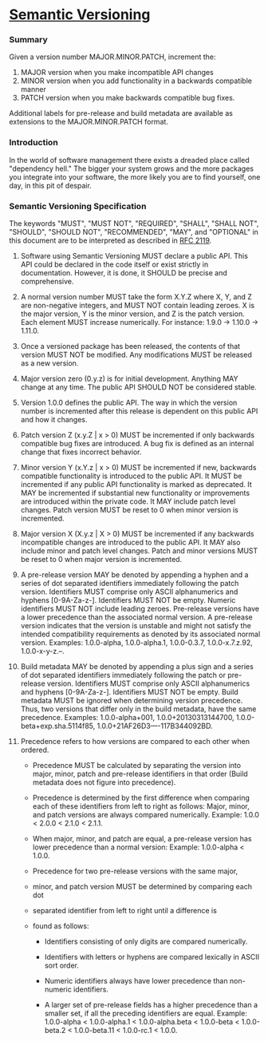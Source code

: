 # [Semantic Versioning](https://semver.org/)


### Summary

Given a version number MAJOR.MINOR.PATCH, increment the:

1. MAJOR version when you make incompatible API changes
2. MINOR version when you add functionality in a backwards compatible manner
3. PATCH version when you make backwards compatible bug fixes.

Additional labels for pre-release and build metadata are available as
extensions to the MAJOR.MINOR.PATCH format.


### Introduction

In the world of software management there exists a dreaded place
called "dependency hell." The bigger your system grows and the more
packages you integrate into your software, the more likely you are
to find yourself, one day, in this pit of despair.


### Semantic Versioning Specification

The keywords "MUST", "MUST NOT", "REQUIRED", "SHALL", "SHALL NOT",
"SHOULD", "SHOULD NOT", "RECOMMENDED", "MAY", and "OPTIONAL"
in this document are to be interpreted as described in [RFC 2119](https://tools.ietf.org/html/rfc2119).


1. Software using Semantic Versioning MUST declare a public API.
This API could be declared in the code itself or exist strictly
in documentation. However, it is done, it SHOULD be precise and
comprehensive.


2. A normal version number MUST take the form X.Y.Z where X, Y, and Z
are non-negative integers, and MUST NOT contain leading zeroes.
X is the major version, Y is the minor version, and Z is the patch version.
Each element MUST increase numerically. 
For instance: 1.9.0 -> 1.10.0 -> 1.11.0.


3. Once a versioned package has been released, the contents
of that version MUST NOT be modified. Any modifications MUST be released
as a new version.


4. Major version zero (0.y.z) is for initial development.
Anything MAY change at any time. The public API SHOULD NOT be considered
stable.


5. Version 1.0.0 defines the public API. The way in which the version
number is incremented after this release is dependent on this public API
and how it changes.


6. Patch version Z (x.y.Z | x > 0) MUST be incremented if only backwards
compatible bug fixes are introduced. A bug fix is defined as an internal
change that fixes incorrect behavior.


7. Minor version Y (x.Y.z | x > 0) MUST be incremented if new, backwards
compatible functionality is introduced to the public API.
It MUST be incremented if any public API functionality is marked as
deprecated. It MAY be incremented if substantial new functionality or
improvements are introduced within the private code. It MAY include patch
level changes. Patch version MUST be reset to 0 when minor version is
incremented.


8. Major version X (X.y.z | X > 0) MUST be incremented if any backwards
incompatible changes are introduced to the public API. It MAY also include
minor and patch level changes. Patch and minor versions MUST be reset
to 0 when major version is incremented.


9. A pre-release version MAY be denoted by appending a hyphen and a series 
of dot separated identifiers immediately following the patch version.
Identifiers MUST comprise only ASCII alphanumerics and hyphens [0-9A-Za-z-].
Identifiers MUST NOT be empty. Numeric identifiers MUST NOT include
leading zeroes. Pre-release versions have a lower precedence than the
associated normal version. A pre-release version indicates that the
version is unstable and might not satisfy the intended compatibility
requirements as denoted by its associated normal version.
Examples: 1.0.0-alpha, 1.0.0-alpha.1, 1.0.0-0.3.7, 1.0.0-x.7.z.92,
1.0.0-x-y-z.–.


10. Build metadata MAY be denoted by appending a plus sign and a series of
dot separated identifiers immediately following the patch or pre-release
version. Identifiers MUST comprise only ASCII alphanumerics and hyphens
[0-9A-Za-z-]. Identifiers MUST NOT be empty. Build metadata MUST be
ignored when determining version precedence. Thus, two versions that
differ only in the build metadata, have the same precedence.
Examples: 1.0.0-alpha+001, 1.0.0+20130313144700,
1.0.0-beta+exp.sha.5114f85, 1.0.0+21AF26D3—-117B344092BD.


11. Precedence refers to how versions are compared to each other when ordered.

    - Precedence MUST be calculated by separating the version into major,
    minor, patch and pre-release identifiers in that order
    (Build metadata does not figure into precedence). 

    - Precedence is determined by the first difference when comparing
    each of these identifiers from left to right as follows: Major,
    minor, and patch versions are always compared numerically.
    Example: 1.0.0 < 2.0.0 < 2.1.0 < 2.1.1. 
    
    - When major, minor, and patch are equal, a pre-release version
    has lower precedence than a normal version:
    Example: 1.0.0-alpha < 1.0.0.

    - Precedence for two pre-release versions with the same major,
    - minor, and patch version MUST be determined by comparing each dot
    - separated identifier from left to right until a difference is
    - found as follows:

      - Identifiers consisting of only digits are compared numerically.

      - Identifiers with letters or hyphens are compared lexically
      in ASCII sort order.

      - Numeric identifiers always have lower precedence than non-numeric
      identifiers.

      - A larger set of pre-release fields has a higher precedence than
      a smaller set, if all the preceding identifiers are equal.
      Example: 1.0.0-alpha < 1.0.0-alpha.1 < 1.0.0-alpha.beta < 1.0.0-beta < 1.0.0-beta.2 < 1.0.0-beta.11 < 1.0.0-rc.1 < 1.0.0.

